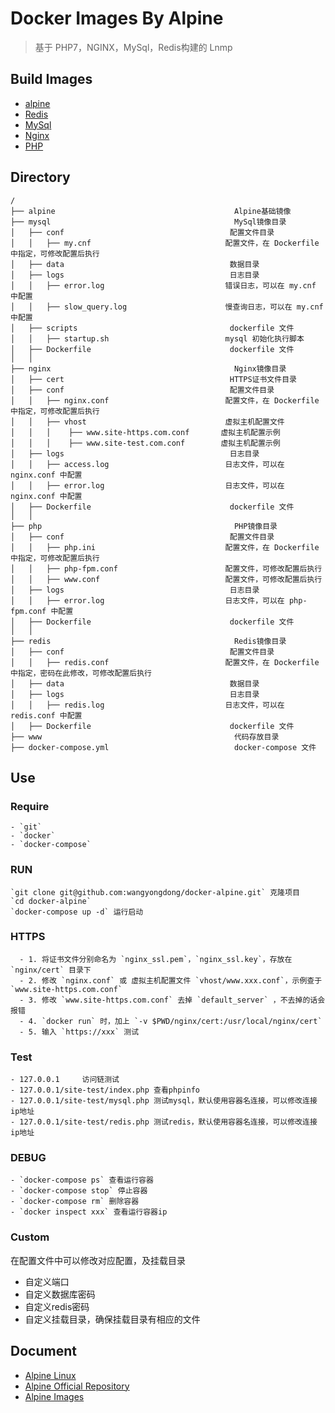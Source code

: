 # Docker Images By Alpine
> 基于 PHP7，NGINX，MySql，Redis构建的 Lnmp

## Build Images

- [alpine](https://github.com/wangyongdong/docker-alpine/tree/master/alpine)
- [Redis](https://github.com/wangyongdong/docker-alpine/tree/master/Redis)
- [MySql](https://github.com/wangyongdong/docker-alpine/tree/master/mysql)
- [Nginx](https://github.com/wangyongdong/docker-alpine/tree/master/nginx)
- [PHP](https://github.com/wangyongdong/docker-alpine/tree/master/php)


## Directory

```text
/
├── alpine                                        Alpine基础镜像
├── mysql                                         MySql镜像目录
│   ├── conf                                     配置文件目录
│   │   ├── my.cnf                              配置文件，在 Dockerfile 中指定，可修改配置后执行
│   ├── data                                     数据目录
│   ├── logs                                     日志目录
│   │   ├── error.log                           错误日志，可以在 my.cnf 中配置
│   │   ├── slow_query.log                      慢查询日志，可以在 my.cnf 中配置
│   ├── scripts                                  dockerfile 文件
│   │   ├── startup.sh                          mysql 初始化执行脚本
│   ├── Dockerfile                               dockerfile 文件
│   │ 
├── nginx                                         Nginx镜像目录
│   ├── cert                                     HTTPS证书文件目录
│   ├── conf                                     配置文件目录
│   │   ├── nginx.conf                          配置文件，在 Dockerfile 中指定，可修改配置后执行
│   │   ├── vhost                               虚拟主机配置文件
│   │   │    ├── www.site-https.com.conf       虚拟主机配置示例
│   │   │    ├── www.site-test.com.conf        虚拟主机配置示例
│   ├── logs                                     日志目录
│   │   ├── access.log                          日志文件，可以在 nginx.conf 中配置
│   │   ├── error.log                           日志文件，可以在 nginx.conf 中配置
│   ├── Dockerfile                               dockerfile 文件
│   │ 
├── php                                           PHP镜像目录
│   ├── conf                                     配置文件目录
│   │   ├── php.ini                             配置文件，在 Dockerfile 中指定，可修改配置后执行
│   │   ├── php-fpm.conf                        配置文件，可修改配置后执行
│   │   ├── www.conf                            配置文件，可修改配置后执行
│   ├── logs                                     日志目录
│   │   ├── error.log                           日志文件，可以在 php-fpm.conf 中配置
│   ├── Dockerfile                               dockerfile 文件
│   │   
├── redis                                         Redis镜像目录
│   ├── conf                                     配置文件目录
│   │   ├── redis.conf                          配置文件，在 Dockerfile 中指定，密码在此修改，可修改配置后执行
│   ├── data                                     数据目录
│   ├── logs                                     日志目录
│   │   ├── redis.log                           日志文件，可以在 redis.conf 中配置
│   ├── Dockerfile                               dockerfile 文件
├── www                                           代码存放目录
├── docker-compose.yml                            docker-compose 文件
```

## Use

### Require

    - `git`
    - `docker`
    - `docker-compose`

### RUN

    `git clone git@github.com:wangyongdong/docker-alpine.git` 克隆项目
    `cd docker-alpine`
    `docker-compose up -d` 运行启动

### HTTPS

      - 1. 将证书文件分别命名为 `nginx_ssl.pem`，`nginx_ssl.key`，存放在 `nginx/cert` 目录下
      - 2. 修改 `nginx.conf` 或 虚拟主机配置文件 `vhost/www.xxx.conf`，示例查于 `www.site-https.com.conf`
      - 3. 修改 `www.site-https.com.conf` 去掉 `default_server` ，不去掉的话会报错
      - 4. `docker run` 时，加上 `-v $PWD/nginx/cert:/usr/local/nginx/cert`
      - 5. 输入 `https://xxx` 测试

### Test

    - 127.0.0.1     访问链测试
    - 127.0.0.1/site-test/index.php 查看phpinfo
    - 127.0.0.1/site-test/mysql.php 测试mysql，默认使用容器名连接，可以修改连接ip地址
    - 127.0.0.1/site-test/redis.php 测试redis，默认使用容器名连接，可以修改连接ip地址
    
### DEBUG

    - `docker-compose ps` 查看运行容器
    - `docker-compose stop` 停止容器
    - `docker-compose rm` 删除容器
    - `docker inspect xxx` 查看运行容器ip

### Custom
   
   在配置文件中可以修改对应配置，及挂载目录    
       
   - 自定义端口
   - 自定义数据库密码
   - 自定义redis密码
   - 自定义挂载目录，确保挂载目录有相应的文件
   
## Document

- [Alpine Linux](https://alpinelinux.org/)
- [Alpine Official Repository](https://hub.docker.com/_/alpine/)
- [Alpine Images](https://store.docker.com/images/alpine)

